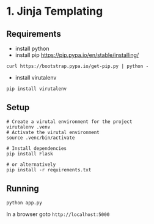 # 1. Jinja Templating

## Requirements

- install python
- install pip https://pip.pypa.io/en/stable/installing/
```
curl https://bootstrap.pypa.io/get-pip.py | python -
```
- install virutalenv
```
pip install virutalenv
```

## Setup

```
# Create a virutal environment for the project
virutalenv .venv
# Activate the virutal environment
source .venc/bin/activate

# Install dependencies
pip install Flask

# or alternatively
pip install -r requirements.txt
```

## Running

```
python app.py
```

In a browser goto `http://localhost:5000`
